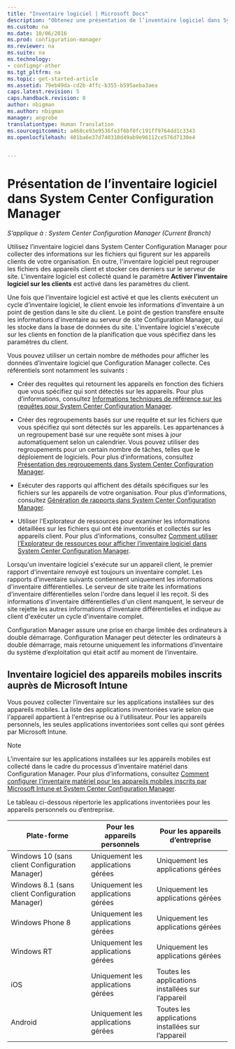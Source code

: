```yaml
---
title: "Inventaire logiciel | Microsoft Docs"
description: "Obtenez une présentation de l’inventaire logiciel dans System Center Configuration Manager."
ms.custom: na
ms.date: 10/06/2016
ms.prod: configuration-manager
ms.reviewer: na
ms.suite: na
ms.technology:
- configmgr-other
ms.tgt_pltfrm: na
ms.topic: get-started-article
ms.assetid: 79eb49da-cd2b-4ffc-b355-b595aeba3aea
caps.latest.revision: 5
caps.handback.revision: 0
author: nbigman
ms.author: nbigman
manager: angrobe
translationtype: Human Translation
ms.sourcegitcommit: a468ce93e9536fe3f6bf0fc191ff9764dd1c3343
ms.openlocfilehash: 401ba6e37d740310d49ab9e96112ce576d7130e4


---
```

# <a name="introduction-to-software-inventory-in-system-center-configuration-manager"></a>Présentation de l’inventaire logiciel dans System Center Configuration Manager

*S’applique à : System Center Configuration Manager (Current Branch)*

Utilisez l’inventaire logiciel dans System Center Configuration Manager pour collecter des informations sur les fichiers qui figurent sur les appareils clients de votre organisation. En outre, l'inventaire logiciel peut regrouper les fichiers des appareils client et stocker ces derniers sur le serveur de site. L'inventaire logiciel est collecté quand le paramètre **Activer l'inventaire logiciel sur les clients** est activé dans les paramètres du client.  

 Une fois que l’inventaire logiciel est activé et que les clients exécutent un cycle d’inventaire logiciel, le client envoie les informations d’inventaire à un point de gestion dans le site du client. Le point de gestion transfère ensuite les informations d'inventaire au serveur de site Configuration Manager, qui les stocke dans la base de données du site. L'inventaire logiciel s'exécute sur les clients en fonction de la planification que vous spécifiez dans les paramètres du client.  

 Vous pouvez utiliser un certain nombre de méthodes pour afficher les données d’inventaire logiciel que Configuration Manager collecte. Ces référentiels sont notamment les suivants :  

-   Créer des requêtes qui retournent les appareils en fonction des fichiers que vous spécifiez qui sont détectés sur les appareils. Pour plus d’informations, consultez [Informations techniques de référence sur les requêtes pour System Center Configuration Manager](../../../../core/servers/manage/queries-technical-reference.md).  

-   Créer des regroupements basés sur une requête et sur les fichiers que vous spécifiez qui sont détectés sur les appareils. Les appartenances à un regroupement basé sur une requête sont mises à jour automatiquement selon un calendrier. Vous pouvez utiliser des regroupements pour un certain nombre de tâches, telles que le déploiement de logiciels. Pour plus d’informations, consultez [Présentation des regroupements dans System Center Configuration Manager](../../../../core/clients/manage/collections/introduction-to-collections.md).  

-   Exécuter des rapports qui affichent des détails spécifiques sur les fichiers sur les appareils de votre organisation. Pour plus d’informations, consultez [Génération de rapports dans System Center Configuration Manager](../../../../core/servers/manage/reporting.md).  

-   Utiliser l'Explorateur de ressources pour examiner les informations détaillées sur les fichiers qui ont été inventoriés et collectés sur les appareils client. Pour plus d’informations, consultez [Comment utiliser l’Explorateur de ressources pour afficher l’inventaire logiciel dans System Center Configuration Manager](../../../../core/clients/manage/inventory/use-resource-explorer-to-view-software-inventory.md).  

 Lorsqu'un inventaire logiciel s'exécute sur un appareil client, le premier rapport d'inventaire renvoyé est toujours un inventaire complet. Les rapports d'inventaire suivants contiennent uniquement les informations d'inventaire différentielles. Le serveur de site traite les informations d'inventaire différentielles selon l'ordre dans lequel il les reçoit. Si des informations d'inventaire différentielles d'un client manquent, le serveur de site rejette les autres informations d'inventaire différentielles et indique au client d'exécuter un cycle d'inventaire complet.  

 Configuration Manager assure une prise en charge limitée des ordinateurs à double démarrage. Configuration Manager peut détecter les ordinateurs à double démarrage, mais retourne uniquement les informations d’inventaire du système d’exploitation qui était actif au moment de l’inventaire.  

## <a name="software-inventory-for-mobile-devices-enrolled-with-microsoft-intune"></a>Inventaire logiciel des appareils mobiles inscrits auprès de Microsoft Intune  
 Vous pouvez collecter l’inventaire sur les applications installées sur des appareils mobiles. La liste des applications inventoriées varie selon que l'appareil appartient à l'entreprise ou à l'utilisateur. Pour les appareils personnels, les seules applications inventoriées sont celles qui sont gérées par Microsoft Intune.  

> [!NOTE]  
>  L’inventaire sur les applications installées sur les appareils mobiles est collecté dans le cadre du processus d’inventaire matériel dans Configuration Manager. Pour plus d’informations, consultez [Comment configurer l’inventaire matériel pour les appareils mobiles inscrits par Microsoft Intune et System Center Configuration Manager](../../../../core/clients/manage/inventory/mobile-device-hardware-inventory-hybrid.md).  

 Le tableau ci-dessous répertorie les applications inventoriées pour les appareils personnels ou d’entreprise.  

|Plate-forme|Pour les appareils personnels|Pour les appareils d’entreprise|  
|--------------|---------------------------------|--------------------------------|  
|Windows 10 (sans client Configuration Manager)|Uniquement les applications gérées|Uniquement les applications gérées| 
|Windows 8.1 (sans client Configuration Manager)|Uniquement les applications gérées|Uniquement les applications gérées|  
|Windows Phone 8|Uniquement les applications gérées|Uniquement les applications gérées|  
|Windows RT|Uniquement les applications gérées|Uniquement les applications gérées|  
|iOS|Uniquement les applications gérées|Toutes les applications installées sur l’appareil|  
|Android|Uniquement les applications gérées|Toutes les applications installées sur l’appareil|  



<!--HONumber=Dec16_HO3-->



